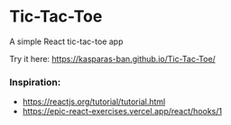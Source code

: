 # Tic-Tac-Toe
A simple React tic-tac-toe app

Try it here: https://kasparas-ban.github.io/Tic-Tac-Toe/

### Inspiration:
- https://reactjs.org/tutorial/tutorial.html
- https://epic-react-exercises.vercel.app/react/hooks/1
